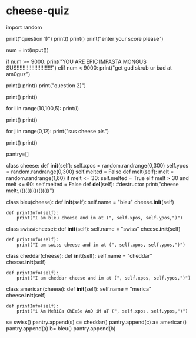 # cheese-quiz
import random



print("question 1)")
print()
print()
print("enter your score please")

num = int(input())

if num >= 9000:
    print("YOU ARE EPIC IMPASTA MONGUS SUS!!!!!!!!!!!!!!!!!!!!!!!!")
elif num < 9000:
    print("get gud skrub ur bad at am0guz")


print()
print()
print("question 2)")

print()
print()

for i in range(10,100,5):
    print(i)


print()
print()

for j in range(0,12):
    print("sus cheese pls")


print()
print()

pantry=[]

class cheese: 
    def __init__(self):
        self.xpos = random.randrange(0,300)
        self.ypos = random.randrange(0,300)
        self.melted = False
    def melt(self):
        melt = random.randrange(1,60)
        if melt <= 30:
            self.melted = True
        elif melt > 30 and melt <= 60:
            self.melted = False
    def __del__(self): #destructor
        print("cheese melt:,((((((((((((((((")

class bleu(cheese):
    def __init__(self):
        self.name = "bleu"
        cheese.__init__(self)

    def printInfo(self):
        print("I am bleu cheese and im at (", self.xpos, self.ypos,")")

class swiss(cheese):
    def __init__(self):
        self.name = "swiss"
        cheese.__init__(self)

    def printInfo(self):
        print("I am swiss cheese and im at (", self.xpos, self.ypos,")")

class cheddar(cheese):
    def __init__(self):
        self.name = "cheddar"
        cheese.__init__(self)

    def printInfo(self):
        print("I am cheddar cheese and im at (", self.xpos, self.ypos,")")

class american(cheese):
    def __init__(self):
        self.name = "merica"
        cheese.__init__(self)

    def printInfo(self):
        print("i Am MeRiCa ChEeSe AnD iM aT (", self.xpos, self.ypos,")")


s= swiss()
pantry.append(s)
c= cheddar()
pantry.append(c)
a= american()
pantry.append(a)
b= bleu()
pantry.append(b)
